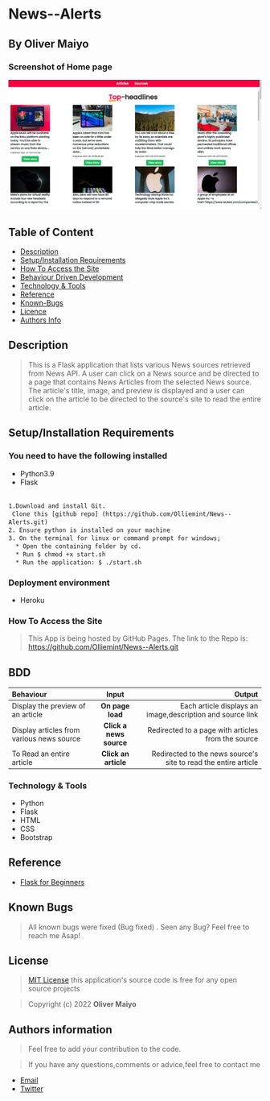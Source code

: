 # News--Alerts

## By Oliver Maiyo


### Screenshot of Home page
<img src="https://raw.githubusercontent.com/Olliemint/News--Alerts/main/app/static/assets/landing.png">



## Table of Content

+ [Description](#description)
+ [Setup/Installation Requirements](setup&installationrequirements)
+ [How To Access the Site](#howtoaccessthesite)
+ [Behaviour Driven Development](#bdd&tdd)
+ [Technology & Tools](#technology&tools)
+ [Reference](#reference)
+ [Known-Bugs](#knownbugs)
+ [Licence](#licence)
+ [Authors Info](#authors-info)


## Description

> This is a Flask application that lists various News sources retrieved from News API. A user can click on a News source and be directed to a page that contains News Articles from the selected News source. The article's title, image, and preview is displayed and a user can click on the article to be directed to the source's site to read the entire article.



## Setup/Installation Requirements

### You need to have the following installed
  * Python3.9
  * Flask

```
 
1.Download and install Git.
 Clone this [github repo] (https://github.com/Olliemint/News--Alerts.git)
2. Ensure python is installed on your machine
3. On the terminal for linux or command prompt for windows;
  * Open the containing folder by cd.
  * Run $ chmod +x start.sh
  * Run the application: $ ./start.sh

```

### Deployment environment
* Heroku

### How To Access the Site
> This App is being hosted by GitHub Pages. The link to the Repo is: https://github.com/Olliemint/News--Alerts.git


## BDD
| Behaviour | Input | Output |
| :---------------- | :---------------: | ------------------: |
| Display the preview of an article | **On page load** | Each article displays an image,description and source link |
| Display articles from various news source | **Click a news source** | Redirected to a page with articles from the source |
| To Read an entire article  | **Click an article** | Redirected to the news source's site to read the entire article |


### Technology & Tools
* Python
* Flask
* HTML
* CSS
* Bootstrap

## Reference

* [Flask for Beginners](https://www.fullstackpython.com/flask.html)


## Known Bugs
> All known bugs were fixed (Bug fixed) . Seen any Bug? Feel free to reach me Asap!

## License

> [MIT License](license) this application's source code is free for any open source projects

> Copyright (c) 2022 **Oliver Maiyo**



## Authors information
> Feel free to add your contribution to the code.

> If you have any questions,comments or advice,feel free to contact me

* [Email](oliverkoechrj@gmail.com)
* [Twitter]()
